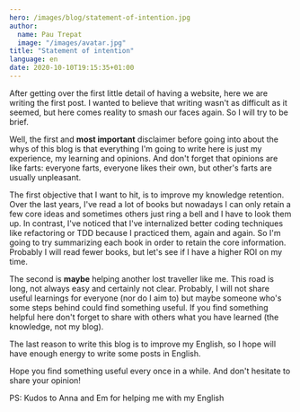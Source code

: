```yaml
---
hero: /images/blog/statement-of-intention.jpg
author:
  name: Pau Trepat
  image: "/images/avatar.jpg"
title: "Statement of intention"
language: en
date: 2020-10-10T19:15:35+01:00
---
```


After getting over the first little detail of having a website, here we are writing the first post. I wanted to believe that writing wasn't as difficult as it seemed, but here comes reality to smash our faces again.
So I will try to be brief.

Well, the first and **most important** disclaimer before going into about the whys of this blog is that everything I'm going to write here is just my experience, my learning and opinions. And don't forget that opinions are like farts: everyone farts, everyone likes their own, but other's farts are usually unpleasant.

The first objective that I want to hit, is to improve my knowledge retention. Over the last years, I've read a lot of books but nowadays I can only retain a few core ideas and sometimes others just ring a bell and I have to look them up. In contrast, I've noticed that I've internalized better coding techniques like refactoring or TDD because I practiced them, again and again. So I'm going to try summarizing each book in order to retain the core information. Probably I will read fewer books, but let's see if I have a higher ROI on my time. 

The second is **maybe** helping another lost traveller like me. This road is long, not always easy and certainly not clear. Probably, I will not share useful learnings for everyone (nor do I aim to) but maybe someone who's some steps behind could find something useful. If you find something helpful here don't forget to share with others what you have learned (the knowledge, not my blog).

The last reason to write this blog is to improve my English, so I hope will have enough energy to write some posts in English.

Hope you find something useful every once in a while. And don't hesitate to share your opinion!

PS: Kudos to Anna and Em for helping me with my English